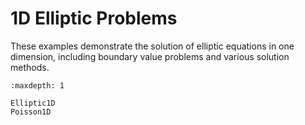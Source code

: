 # 1D Elliptic Problems

These examples demonstrate the solution of elliptic equations in one dimension, including boundary value problems and various solution methods.

```{toctree}
:maxdepth: 1

Elliptic1D
Poisson1D
``` 